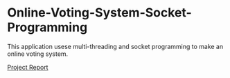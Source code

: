 # Online-Voting-System-Socket-Programming
This application usese multi-threading and socket programming to make an online voting system.

[Project Report](https://github.com/phet2309/Online-Voting-System-Socket-Programming/blob/master/CN_Project%20Report.pdf)
